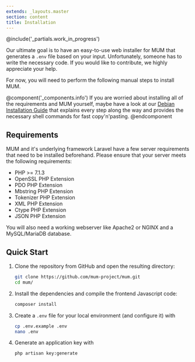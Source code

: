 ```yaml
---
extends: _layouts.master
section: content
title: Installation
---
```


@include('_partials.work_in_progress')

Our ultimate goal is to have an easy-to-use web installer for MUM that generates a `.env` file based on your input.
Unfortunately, someone has to write the necessary code. If you would like to contribute, we highly appreciate your help.

For now, you will need to perform the following manual steps to install MUM. 

@component('_components.info')
If you are worried about installing all of the requirements and MUM yourself, maybe have a look at our 
<a class="text-white" href="{{ $page->baseUrl }}/debian-installation-guide">Debian Installation Guide</a> 
that explains every step along the way and provides the necessary shell commands for fast copy'n'pasting.
@endcomponent

## Requirements

MUM and it's underlying framework Laravel have a few server requirements that need to be installed beforehand.
Please ensure that your server meets the following requirements:

- PHP >= 7.1.3
- OpenSSL PHP Extension
- PDO PHP Extension
- Mbstring PHP Extension
- Tokenizer PHP Extension
- XML PHP Extension
- Ctype PHP Extension
- JSON PHP Extension
  
You will also need a working webserver like Apache2 or NGINX and a MySQL/MariaDB database.

## Quick Start

1. Clone the repository from GitHub and open the resulting directory:
    ```bash
    git clone https://github.com/mum-project/mum.git
    cd mum/
    ```
2. Install the dependencies and compile the frontend Javascript code:
    ```bash
    composer install
    ```
3. Create a `.env` file for your local environment (and configure it) with
    ```bash
    cp .env.example .env
    nano .env
    ```
4. Generate an application key with
    ```bash
    php artisan key:generate
    ```